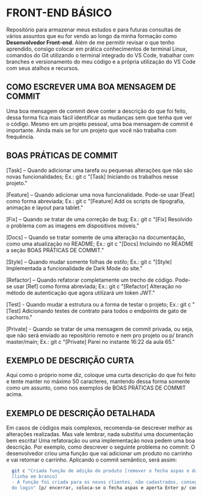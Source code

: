 # FRONT-END BÁSICO
Repositório para armazenar meus estudos e para futuras consultas de vários assuntos que eu for vendo ao longo da minha formação como **Desenvolvedor Front-end**. Além de me permitir revisar o que tenho aprendido, consigo colocar em prática conhecimentos de terminal Linux, comandos do Git utilizando o terminal integrado do VS Code, trabalhar com branches e versionamento do meu código e a própria utilização do VS Code com seus atalhos e recursos.
## COMO ESCREVER UMA BOA MENSAGEM DE COMMIT
Uma boa mensagem de commit deve conter a descrição do que foi feito, dessa forma fica mais fácil identificar as mudanças sem que tenha que ver o código. Mesmo em um projeto pessoal, uma boa mensagem de commit é importante. Ainda mais se for um projeto que você não trabalha com frequência.

## BOAS PRÁTICAS DE COMMIT
[Task] – Quando adicionar uma tarefa ou pequenas alterações que não são novas funcionalidades;
Ex.: git c "[Task] Iniciando os trabalhos nesse projeto."

[Feature] – Quando adicionar uma nova funcionalidade. Pode-se usar [Feat] como forma abreviada;
Ex.: git c "[Feature] Add os scripts de tipografia, animação e layout para tablet."

[Fix] – Quando se tratar de uma correção de bug;
Ex.: git c "[Fix] Resolvido o problema com as imagens em dispositivos móveis."

[Docs] – Quando se tratar somente de uma alteração na documentação, como uma atualização no README;
Ex.: git c "[Docs] Incluindo no README a seção BOAS PRÁTICAS DE COMMIT."

[Style] – Quando mudar somente folhas de estilo;
Ex.: git c "[Style] Implementada a funcionalidade de Dark Mode do site."

[Refactor] – Quando refatorar completamente um trecho de código. Pode-se usar [Ref] como forma abreviada;
Ex.: git c "[Refactor] Alteração no método de autenticação que agora utilizará um token JWT."

[Test] - Quando mudar a estrutura ou a forma de testar o projeto;
Ex.: git c "[Test] Adicionando testes de contrato para todos o endpoints de gato de cachorro."

[Private] - Quando se tratar de uma mensagem de commit privada, ou seja, que não será enviado ao repositório remoto e nem pro projeto ou p/ branch master/main;
Ex.: git c "[Private] Parei no instante 16:22 da aula 65."
## EXEMPLO DE DESCRIÇÃO CURTA
Aqui como o próprio nome diz, coloque uma curta descrição do que foi feito e tente manter no máximo 50 caracteres, mantendo dessa forma somente como um assunto, como nos exemplos de BOAS PRÁTICAS DE COMMIT acima.
## EXEMPLO DE DESCRIÇÃO DETALHADA
Em casos de códigos mais complexos, recomenda-se descrever melhor as alterações realizadas. Mas vale lembrar, nada substitui uma documentação bem escrita! Uma refatoração ou uma implementação nova pedem uma boa descrição.
Por exemplo, como descrever o seguinte problema no commit: O desenvolvedor criou uma função que vai adicionar um produto no carrinho e vai retornar o carrinho. Aplicando o commit semântico, será assim:

```bash
  git c "Criada função de adição de produto [remover o fecha aspas e dar enter p/ pular linha]
  [linha em branco]
  - A função foi criada para os novos clientes, não cadastrados, conseguirem adicionar produtos ao carrinho antes 
  do login" [p/ encerrar, coloca-se o fecha aspas e aperta Enter p/ confirmar o commit]
```
